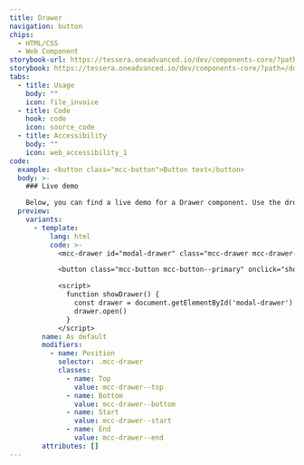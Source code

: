 ```yaml
---
title: Drawer
navigation: button
chips:
  - HTML/CSS
  - Web Component
storybook-url: https://tessera.oneadvanced.io/dev/components-core/?path=/docs/html-button--as-default
storybook: https://tessera.oneadvanced.io/dev/components-core/?path=/docs/custom-elements-drawer--as-dismissible-start
tabs:
  - title: Usage
    body: ""
    icon: file_invoice
  - title: Code
    hook: code
    icon: source_code
  - title: Accessibility
    body: ""
    icon: web_accessibility_1
code:
  example: <button class="mcc-button">Button text</button>
  body: >-
    ### Live demo

    Below, you can find a live demo for a Drawer component. Use the drop-down menus and radio buttons to view the different Drawer Types and Variants.
  preview:
    variants:
      - template:
          lang: html
          code: >-
            <mcc-drawer id="modal-drawer" class="mcc-drawer mcc-drawer--start" type="modal"></mcc-drawer>

            <button class="mcc-button mcc-button--primary" onclick="showDrawer()">Show drawer</button>

            <script>
              function showDrawer() {
                const drawer = document.getElementById('modal-drawer')
                drawer.open()
              }
            </script>
        name: As default
        modifiers:
          - name: Position
            selector: .mcc-drawer
            classes:
              - name: Top
                value: mcc-drawer--top
              - name: Bottom
                value: mcc-drawer--bottom
              - name: Start
                value: mcc-drawer--start
              - name: End
                value: mcc-drawer--end
        attributes: []
---
```

